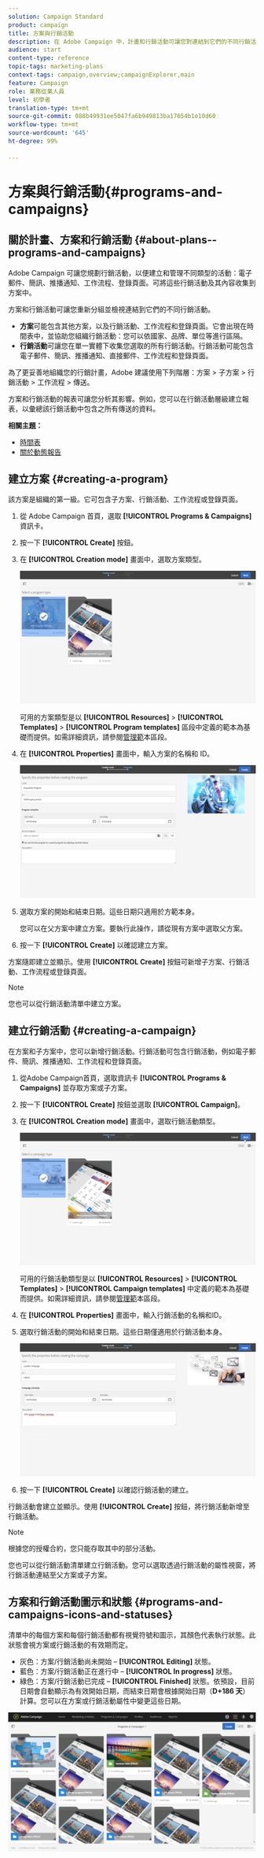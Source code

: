 ```yaml
---
solution: Campaign Standard
product: campaign
title: 方案與行銷活動
description: 在 Adobe Campaign 中，計畫和行銷活動可讓您對連結到它們的不同行銷活動進行分組和協調。方案和行銷活動的報表可讓您分析其影響。
audience: start
content-type: reference
topic-tags: marketing-plans
context-tags: campaign,overview;campaignExplorer,main
feature: Campaign
role: 業務從業人員
level: 初學者
translation-type: tm+mt
source-git-commit: 088b49931ee5047fa6b949813ba17654b1e10d60
workflow-type: tm+mt
source-wordcount: '645'
ht-degree: 99%

---
```



# 方案與行銷活動{#programs-and-campaigns}

## 關於計畫、方案和行銷活動 {#about-plans--programs-and-campaigns}

Adobe Campaign 可讓您規劃行銷活動，以便建立和管理不同類型的活動：電子郵件、簡訊、推播通知、工作流程、登錄頁面。可將這些行銷活動及其內容收集到方案中。

方案和行銷活動可讓您重新分組並檢視連結到它們的不同行銷活動。

* **方案**&#x200B;可能包含其他方案，以及行銷活動、工作流程和登錄頁面。它會出現在時間表中，並協助您組織行銷活動：您可以依國家、品牌、單位等進行區隔。
* **行銷活動**&#x200B;可讓您在單一實體下收集您選取的所有行銷活動。行銷活動可能包含電子郵件、簡訊、推播通知、直接郵件、工作流程和登錄頁面。

為了更妥善地組織您的行銷計畫，Adobe 建議使用下列階層：方案 > 子方案 > 行銷活動 > 工作流程 > 傳送。

方案和行銷活動的報表可讓您分析其影響。例如，您可以在行銷活動層級建立報表，以彙總該行銷活動中包含之所有傳送的資料。

**相關主題：**

* [時間表](../../start/using/timeline.md)
* [關於動態報告](../../reporting/using/about-dynamic-reports.md)

## 建立方案 {#creating-a-program}

該方案是組織的第一級。它可包含子方案、行銷活動、工作流程或登錄頁面。

1. 從 Adobe Campaign 首頁，選取 **[!UICONTROL Programs & Campaigns]** 資訊卡。
1. 按一下 **[!UICONTROL Create]** 按鈕。
1. 在 **[!UICONTROL Creation mode]** 畫面中，選取方案類型。

   ![](assets/programs_and_campaigns_2.png)

   可用的方案類型是以 **[!UICONTROL Resources]** > **[!UICONTROL Templates]** > **[!UICONTROL Program templates]** 區段中定義的範本為基礎而提供。如需詳細資訊，請參閱[管理範](../../start/using/marketing-activity-templates.md)本區段。

1. 在 **[!UICONTROL Properties]** 畫面中，輸入方案的名稱和 ID。

   ![](assets/programs_and_campaigns_3.png)

1. 選取方案的開始和結束日期。這些日期只適用於方範本身。

   您可以在父方案中建立方案。要執行此操作，請從現有方案中選取父方案。

1. 按一下 **[!UICONTROL Create]** 以確認建立方案。

方案隨即建立並顯示。使用 **[!UICONTROL Create]** 按鈕可新增子方案、行銷活動、工作流程或登錄頁面。

>[!NOTE]
>
>您也可以從行銷活動清單中建立方案。

## 建立行銷活動 {#creating-a-campaign}

在方案和子方案中，您可以新增行銷活動。行銷活動可包含行銷活動，例如電子郵件、簡訊、推播通知、工作流程和登錄頁面。

1. 從Adobe Campaign首頁，選取資訊卡 **[!UICONTROL Programs & Campaigns]** 並存取方案或子方案。
1. 按一下 **[!UICONTROL Create]** 按鈕並選取 **[!UICONTROL Campaign]**。
1. 在 **[!UICONTROL Creation mode]** 畫面中，選取行銷活動類型。

   ![](assets/programs_and_campaigns_7.png)

   可用的行銷活動類型是以 **[!UICONTROL Resources]** > **[!UICONTROL Templates]** > **[!UICONTROL Campaign templates]** 中定義的範本為基礎而提供。如需詳細資訊，請參閱[管理範](../../start/using/marketing-activity-templates.md)本區段。

1. 在 **[!UICONTROL Properties]** 畫面中，輸入行銷活動的名稱和ID。
1. 選取行銷活動的開始和結束日期。這些日期僅適用於行銷活動本身。

   ![](assets/programs_and_campaigns_8.png)

1. 按一下 **[!UICONTROL Create]** 以確認行銷活動的建立。

行銷活動會建立並顯示。使用 **[!UICONTROL Create]** 按鈕，將行銷活動新增至行銷活動。

>[!NOTE]
>
>根據您的授權合約，您只能存取其中的部分活動。

您也可以從行銷活動清單建立行銷活動。您可以選取透過行銷活動的屬性視窗，將行銷活動連結至父方案或子方案。

## 方案和行銷活動圖示和狀態 {#programs-and-campaigns-icons-and-statuses}

清單中的每個方案和每個行銷活動都有視覺符號和圖示，其顏色代表執行狀態。此狀態會視方案或行銷活動的有效期而定。

* 灰色：方案/行銷活動尚未開始 – **[!UICONTROL Editing]** 狀態。
* 藍色：方案/行銷活動正在進行中 – **[!UICONTROL In progress]** 狀態。
* 綠色：方案/行銷活動已完成 – **[!UICONTROL Finished]** 狀態。依預設，目前日期會自動顯示為有效開始日期，而結束日期會根據開始日期（**D+186 天**）計算。您可以在方案或行銷活動屬性中變更這些日期。

![](assets/programs_and_campaigns.png)

